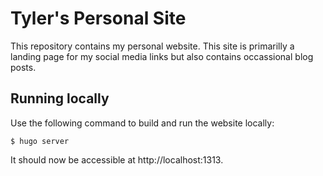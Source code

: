 # Tyler's Personal Site

This repository contains my personal website. This site is primarilly a landing page for my social media links but also contains occassional blog posts.

## Running locally

Use the following command to build and run the website locally:

```
$ hugo server
```

It should now be accessible at http://localhost:1313.